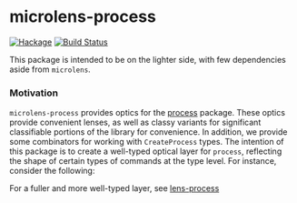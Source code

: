 # microlens-process

[![Hackage](https://img.shields.io/hackage/v/microlens-process.svg)](https://hackage.haskell.org/package/microlens-process)
[![Build Status](https://travis-ci.org/emilypi/lens-process.svg?branch=master)](https://travis-ci.org/emilypi/lens-process)


This package is intended to be on the lighter side, with few dependencies aside from `microlens`.


### Motivation

`microlens-process` provides optics for the [process](https://hackage.haskell.org/package/process) package. These optics provide convenient lenses, as well as classy variants for significant classifiable portions of the library for convenience. In addition, we provide some combinators for working with `CreateProcess` types. The intention of this package is to create a well-typed optical layer for `process`, reflecting the shape of certain types of commands at the type level. For instance, consider the following:

For a fuller and more well-typed layer, see [lens-process](https://github.com/emilypi/lens-process)
